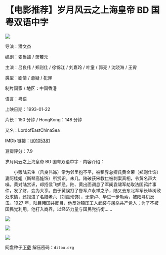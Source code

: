 # 【电影推荐】岁月风云之上海皇帝 BD 国粤双语中字


![](https://img.1078503.org/imgs/2019/10/428fd1c2605eaea1.png)

导演：潘文杰

编剧：麦当雄 / 萧若元

主演：吕良伟 / 郑则仕 / 徐锦江 / 刘嘉玲 / 叶童 / 郭亮 / 沈晓海 / 王霄

类型：剧情 / 悬疑 / 犯罪

制片国家 / 地区：中国香港

语言：粤语

上映日期：1993-01-22

片长：150 分钟 / HongKong：148 分钟

又名：LordofEastChinaSea

IMDb 链接：[tt0105381](http://www.imdb.com/title/tt0105381)

豆瓣评分：7.9

岁月风云之上海皇帝 BD 国粤双语中字 - 内容介绍：

　　小贩陆云生（吕良伟饰）常为邻里抱不平，被租界总探氏黄金荣（郑则仕饰）妻阿桂姐（斯琴高娃饰）所赏识。未几，陆破获宋教仁被刺案真相，令黄名声大噪。黄对陆赏识，却招侯飞妒忌。陆、黄出面调息了军阀袁啸军劫取法国鸦片事件，发了财，变为大亨。由于黄误打了督军卢永祥之子，陆又去东北军军长毕树政处求情，还搭进了名妓老六（刘嘉玲饰），无奈卢、毕进一步勒索，被陆寻机反击。1927 年，陆目睹国共反目，他反对镇压工人武装与屠杀共产党人；为了不被国民党利用，他打入商界，以经济力量与国民党抗衡......

![](https://img.1078503.org/imgs/2019/11/b0c5dde334d2f388.png)

![](https://img.1078503.org/imgs/2019/10/c69543b94e1b042a.png)

![](https://img.1078503.org/imgs/2019/10/962e77c11ba2af87.png)



网盘种子[下载](https://72k.us/file/21353226-404425079)     解压密码：`ditou.org`
